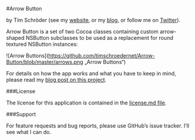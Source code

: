 #Arrow Button

by Tim Schröder (see my [website](http://www.timschroeder.net), or my [blog](http://blog.timschroeder.net), or follow me on [Twitter](http://www.twitter.com/timschroedernet)).

Arrow Button is a set of two Cocoa classes containing custom arrow-shaped NSButton subclasses to be used as a replacement for round textured NSButton instances:

![Arrow Buttons](https://github.com/timschroedernet/Arrow-Button/blob/master/arrows.png „Arrow Buttons“)

For details on how the app works and what you have to keep in mind, please read my [blog post on this project](http://blog.timschroeder.net/2012/12/27/arrow-buttons/).

###License

The license for this application is contained in the [license.md file](https://github.com/timschroedernet/Arrow-Button/blob/master/LICENSE.md).

###Support

For feature requests and bug reports, please use GitHub’s issue tracker. I’ll see what I can do.